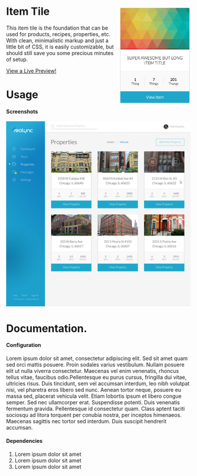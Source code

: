 <h1>
  Item Tile <img align="right" width="200" src="widget-resources/item-tile.png">
</h1>
This item tile is the foundation that can be used for products, recipes, properties, etc. With clean, minimalistic markup and just a little bit of CSS, it is easily customizable, but should still save you some precious minutes of setup.

[View a Live Preview!](http://htmlpreview.github.io/?https://github.com/dfagan2/sandbox/blob/master/generic-widgets/item-tile.html)

# Usage

#### Screenshots

<img width="500" src="widget-resources/context-screenshot.png">

# Documentation.

#### Configuration

Lorem ipsum dolor sit amet, consectetur adipiscing elit. Sed sit amet quam sed orci mattis posuere. Proin sodales varius vestibulum. Nullam posuere elit ut nulla viverra consectetur. Maecenas vel enim venenatis, rhoncus tellus vitae, faucibus odio.Pellentesque eu purus cursus, fringilla dui vitae, ultricies risus. Duis tincidunt, sem vel accumsan interdum, leo nibh volutpat nisi, vel pharetra eros libero sed nunc. Aenean tortor neque, posuere eu massa sed, placerat vehicula velit. Etiam lobortis ipsum et libero congue semper. Sed nec ullamcorper erat. Suspendisse potenti. Duis venenatis fermentum gravida. Pellentesque id consectetur quam. Class aptent taciti sociosqu ad litora torquent per conubia nostra, per inceptos himenaeos. Maecenas sagittis nec tortor sed interdum. Duis suscipit hendrerit accumsan.

#### Dependencies

1. Lorem ipsum dolor sit amet
2. Lorem ipsum dolor sit amet
3. Lorem ipsum dolor sit amet


